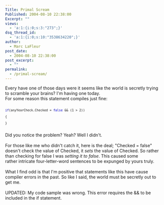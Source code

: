 ```yaml
---
Title: Primal Scream
Published: 2004-08-10 22:38:00
Excerpt: ""
views:
  - 'a:1:{i:0;s:3:"273";}'
dsq_thread_id:
  - 'a:1:{i:0;s:10:"3538634220";}'
author:
  - Marc LaFleur
post_date:
  - 2004-08-10 22:38:00
post_excerpt:
  - ""
permalink:
  - /primal-scream/
---
```

<div>Every have one of those days were it seems like the world is secretly trying to scramble your brains? I'm having one today.</div>
<div>For some reason this statement compiles just fine:</div><pre><font size=2><p></p></font><font color=#0000ff size=2>if</font><font size=2>(anyYearCheck.Checked = </font><font color=#0000ff size=2>false</font><font size=2> &amp;&amp; (1 &gt; 2))<p>{</p><p>}</p></font></pre>
<div>Did you notice the problem? Yeah? Well I didn't.</div>
<div>&nbsp;</div>
<div>For those like me who didn't catch it, here is the deal; "Checked = false" doesn't check the value of Checked, it <em>sets</em> the value of Checked. So rather than checking for false I was <em>setting it to false</em>.&nbsp;This caused some rather&nbsp;intricate four-letter-word sentences to be expunged by yours truly.</div>
<div>&nbsp;</div>
<div>What I find odd is that I'm positive that statements like this have cause compiler errors in the past. So like I said, the world must be secretly out to get me.</div>
<div>&nbsp;</div>
<div>UPDATED: My code sample was wrong. This error requires the &amp;&amp; to be included in the if statement.</div>